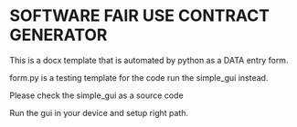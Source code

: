 # SOFTWARE FAIR USE CONTRACT GENERATOR
This is a docx template that is automated by python as a DATA entry form.

form.py is a testing template for the code run the simple_gui instead.

Please check the simple_gui as a source code

Run the gui in your device and setup right path.

